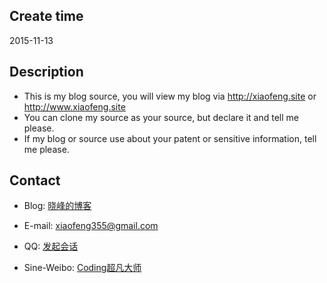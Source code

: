 ## Create time
2015-11-13
 
## Description
- This is my blog source, you will view my blog via http://xiaofeng.site or http://www.xiaofeng.site
- You can clone my source as your source, but declare it and tell me please.
- If my blog or source use about your patent or sensitive information, tell me please.

## Contact
- Blog: [晓峰的博客](http://xiaofeng.site)

- E-mail: xiaofeng355@gmail.com

- QQ: [发起会话](http://wpa.qq.com/msgrd?v=3&uin=531154487&site=qq&menu=yes)

- Sine-Weibo: [Coding超凡大师](http://weibo.com/xiaofeng117)
